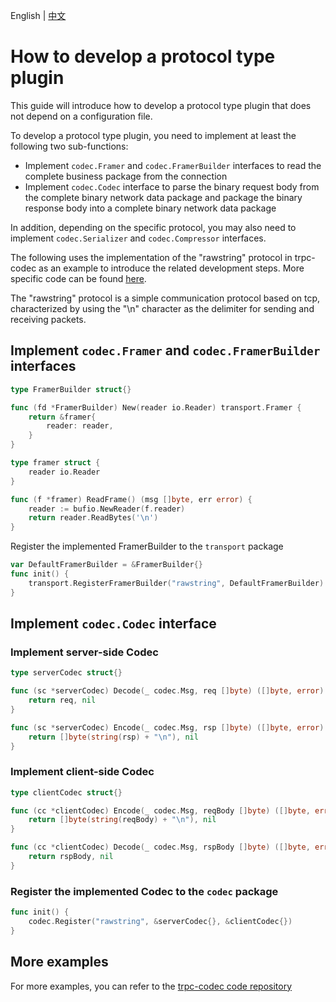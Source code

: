 English | [中文](protocol.zh_CN.md)

# How to develop a protocol type plugin

This guide will introduce how to develop a protocol type plugin that does not depend on a configuration file.

To develop a protocol type plugin, you need to implement at least the following two sub-functions:

- Implement `codec.Framer` and `codec.FramerBuilder` interfaces to read the complete business package from the connection
- Implement `codec.Codec` interface to parse the binary request body from the complete binary network data package and package the binary response body into a complete binary network data package

In addition, depending on the specific protocol, you may also need to implement `codec.Serializer` and `codec.Compressor` interfaces.

The following uses the implementation of the "rawstring" protocol in trpc-codec as an example to introduce the related development steps. More specific code can be found [here](https://github.com/trpc-ecosystem/go-codec/tree/main/rawstring).

The "rawstring" protocol is a simple communication protocol based on tcp, characterized by using the "\n" character as the delimiter for sending and receiving packets.

## Implement `codec.Framer` and `codec.FramerBuilder` interfaces

```go
type FramerBuilder struct{}

func (fd *FramerBuilder) New(reader io.Reader) transport.Framer {
    return &framer{
        reader: reader,
    }
}

type framer struct {
    reader io.Reader
}

func (f *framer) ReadFrame() (msg []byte, err error) {
    reader := bufio.NewReader(f.reader)
    return reader.ReadBytes('\n')
}
```

Register the implemented FramerBuilder to the `transport` package

```go
var DefaultFramerBuilder = &FramerBuilder{}
func init() {
    transport.RegisterFramerBuilder("rawstring", DefaultFramerBuilder)
}
```

## Implement `codec.Codec` interface

### Implement server-side Codec

```go
type serverCodec struct{}

func (sc *serverCodec) Decode(_ codec.Msg, req []byte) ([]byte, error) {
    return req, nil
}

func (sc *serverCodec) Encode(_ codec.Msg, rsp []byte) ([]byte, error) {
    return []byte(string(rsp) + "\n"), nil
}
```

### Implement client-side Codec

```go
type clientCodec struct{}

func (cc *clientCodec) Encode(_ codec.Msg, reqBody []byte) ([]byte, error) {
    return []byte(string(reqBody) + "\n"), nil
}

func (cc *clientCodec) Decode(_ codec.Msg, rspBody []byte) ([]byte, error) {
    return rspBody, nil
}
```

### Register the implemented Codec to the `codec` package

```go
func init() {
	codec.Register("rawstring", &serverCodec{}, &clientCodec{})
}
```

## More examples

For more examples, you can refer to the [trpc-codec code repository](https://github.com/trpc-ecosystem/go-codec)